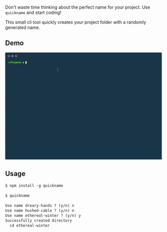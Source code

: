 Don't waste time thinking about the perfect name for your project. Use `quickname` and start coding!

This small cli tool quickly creates your project folder with a randomly generated name.

## Demo

![](demo.gif)

## Usage
```
$ npm install -g quickname

$ quickname

Use name dreary-hands ? (y/n) n
Use name hushed-cable ? (y/n) n
Use name ethereal-winter ? (y/n) y
Successfully created directory
  cd ethereal-winter
```
